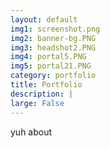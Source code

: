 ```yaml
---
layout: default
img1: screenshot.png
img2: banner-bg.PNG
img3: headshot2.PNG
img4: portal5.PNG
img5: portal21.PNG
category: portfolio
title: Portfolio
description: |
large: False
---
```



yuh about

